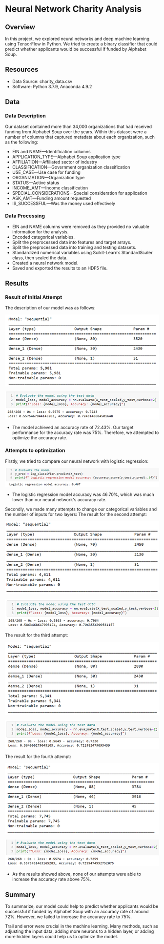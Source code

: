 # Neural Network Charity Analysis
## Overview
In this project, we explored neural networks and deep machine learning using TensorFlow in Python. We tried to create a binary classifier that could predict whether applicants would be successful if funded by Alphabet Soup.
## Resources
-	Data Source: charity_data.csv
-	Software: Python 3.7.9, Anaconda 4.9.2
## Data
### Data Description
Our dataset contained more than 34,000 organizations that had received funding from Alphabet Soup over the years. Within this dataset were a number of columns that captured metadata about each organization, such as the following:
-	EIN and NAME—Identification columns
-	APPLICATION_TYPE—Alphabet Soup application type
-	AFFILIATION—Affiliated sector of industry
-	CLASSIFICATION—Government organization classification
-	USE_CASE—Use case for funding
-	ORGANIZATION—Organization type
-	STATUS—Active status
-	INCOME_AMT—Income classification
-	SPECIAL_CONSIDERATIONS—Special consideration for application
-	ASK_AMT—Funding amount requested
-	IS_SUCCESSFUL—Was the money used effectively
### Data Processing
-	EIN and NAME columns were removed as they provided no valuable information for the analysis.
-	Encoded categorical variables.
-	Split the preprocessed data into features and target arrays.
-	Split the preprocessed data into training and testing datasets.
-	Standardized numerical variables using Scikit-Learn’s StandardScaler class, then scaled the data.
-	Created a neural network model.
-	Saved and exported the results to an HDF5 file.
## Results
### Result of Initial Attempt 
The description of our model was as follows:

![](Pictures/Pic1.png)	

![](Pictures/Pic2.png)

-	The model achieved an accuracy rate of 72.43%. 
Our target performance for the accuracy rate was 75%. Therefore, we attempted to optimize the accuracy rate.
### Attempts to optimization
Firstly, we tried to compare our neural network with logistic regression:

![](Pictures/Pic3.png)

-	The logistic regression model accuracy was 46.70%, which was much lower than our neural network's accuracy rate. 

Secondly, we made many attempts to change our categorical variables and the number of inputs for two layers:
The result for the second attempt:

![](Pictures/Pic4.png)	

![](Pictures/Pic5.png)

The result for the third attempt:

![](Pictures/Pic6.png)	

![](Pictures/Pic7.png)

The result for the  fourth attempt:

![](Pictures/Pic8.png)	

![](Pictures/Pic9.png)

-	As the results showed above, none of our attempts were able to increase the accuracy rate above 75%.
## Summary
To summarize, our model could help to predict whether applicants would be successful if funded by Alphabet Soup with an accuracy rate of around 72%. However, we failed to increase the accuracy rate to 75%.
 
Trail and error were crucial in the machine learning. Many methods, such as adjusting the input data, adding more neurons to a hidden layer, or adding more hidden layers could help us to optimize the model.